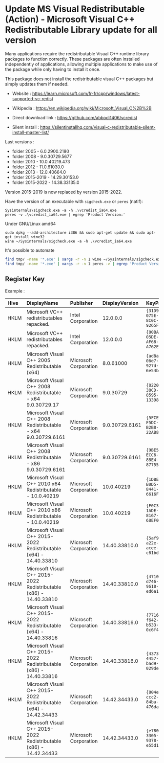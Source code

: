# Update MS Visual Redistributable (Action) - Microsoft Visual C++ Redistributable Library update for all version

Many applications require the redistributable Visual C++ runtime library packages to function correctly.
These packages are often installed independently of applications,
allowing multiple applications to make use of the package while only having to install it once.

This package does not install the redistributable visual C++ packages but simply updates them if needed.

* Website : https://learn.microsoft.com/fr-fr/cpp/windows/latest-supported-vc-redist
* Wikipedia : https://en.wikipedia.org/wiki/Microsoft_Visual_C%2B%2B

* Direct download link : https://github.com/abbodi1406/vcredist
* Silent install : https://silentinstallhq.com/visual-c-redistributable-silent-install-master-list/

Last versions :
* folder 2005      -  6.0.2900.2180
* folder 2008      -  9.0.30729.5677
* folder 2010      - 10.0.40219.473
* folder 2012      - 11.0.61030.0
* folder 2013      - 12.0.40664.0
* folder 2015-2019 - 14.29.30153.0
* folder 2015-2022 - 14.38.33135.0

Version 2015-2019 is now replaced by version 2015-2022.

Have the version of an executable with `sigcheck.exe` or `peres` (natif):
```
Sysinternals\sigcheck.exe -a -h .\vcredist_ia64.exe
peres -v .\vcredist_ia64.exe | egrep 'Product Version:'
```

Under GNU/Linux amd64
```
sudo dpkg --add-architecture i386 && sudo apt-get update && sudo apt-get install wine32
wine ~/Sysinternals/sigcheck.exe -a -h .\vcredist_ia64.exe
```

It's possible to automate
```bash
find tmp/ -name '*.exe' | xargs -r -n 1 wine ~/Sysinternals/sigcheck.exe -a -h | egrep '(Product|Prod version):' | cut -f 2 -d ':'
find tmp/ -name '*.exe' | xargs -r -n 1 peres -v | egrep 'Product Version:' | awk '{print $3}'
```

## Register Key

Example :

 | Hive | DisplayName | Publisher | DisplayVersion | KeyProduct | UninstallExe |
 |:---- |:----------- |:--------- |:-------------- |:---------- |:------------ |
 | HKLM | Microsoft VC++ redistributables repacked. | Intel Corporation | 12.0.0.0 | `{31D92EF6-075E-4BC8-8C0C-9265FD3EC624}` | `MsiExec.exe /I{31D92EF6-075E-4BC8-8C0C-9265FD3EC624}` |
 | HKLM | Microsoft VC++ redistributables repacked. | Intel Corporation | 12.0.0.0 | `{80BA3AFA-05DE-4771-AF68-A762E19E49DA}` | `MsiExec.exe /I{80BA3AFA-05DE-4771-AF68-A762E19E49DA}` |
 | HKLM | Microsoft Visual C++ 2005 Redistributable (x64) | Microsoft Corporation | 8.0.61000 | `{ad8a2fa1-06e7-4b0d-927d-6e54b3d31028}` | `MsiExec.exe /X{ad8a2fa1-06e7-4b0d-927d-6e54b3d31028}` |
 | HKLM | Microsoft Visual C++ 2008 Redistributable - x64 9.0.30729.17 | Microsoft Corporation | 9.0.30729 | `{8220EEFE-38CD-377E-8595-13398D740ACE}` | `MsiExec.exe /X{8220EEFE-38CD-377E-8595-13398D740ACE}` |
 | HKLM | Microsoft Visual C++ 2008 Redistributable - x64 9.0.30729.6161 | Microsoft Corporation | 9.0.30729.6161 | `{5FCE6D76-F5DC-37AB-B2B8-22AB8CEDB1D4}` | `MsiExec.exe /X{5FCE6D76-F5DC-37AB-B2B8-22AB8CEDB1D4}` |
 | HKLM | Microsoft Visual C++ 2008 Redistributable - x86 9.0.30729.6161 | Microsoft Corporation | 9.0.30729.6161 | `{9BE518E6-ECC6-35A9-88E4-87755C07200F}` | `MsiExec.exe /X{9BE518E6-ECC6-35A9-88E4-87755C07200F}` |
 | HKLM | Microsoft Visual C++ 2010  x64 Redistributable - 10.0.40219 | Microsoft Corporation | 10.0.40219 | `{1D8E6291-B0D5-35EC-8441-6616F567A0F7}` | `MsiExec.exe /X{1D8E6291-B0D5-35EC-8441-6616F567A0F7}` |
 | HKLM | Microsoft Visual C++ 2010  x86 Redistributable - 10.0.40219 | Microsoft Corporation | 10.0.40219 | `{F0C3E5D1-1ADE-321E-8167-68EF0DE699A5}` | `MsiExec.exe /X{F0C3E5D1-1ADE-321E-8167-68EF0DE699A5}` |
 | HKLM | Microsoft Visual C++ 2015-2022 Redistributable (x64) - 14.40.33810 | Microsoft Corporation | 14.40.33810.0 | `{5af95fd8-a22e-458f-acee-c61bd787178e}` | `"C:\ProgramData\Package Cache\{5af95fd8-a22e-458f-acee-c61bd787178e}\VC_redist.x64.exe"  /uninstall` |
 | HKLM | Microsoft Visual C++ 2015-2022 Redistributable (x86) - 14.40.33810 | Microsoft Corporation | 14.40.33810.0 | `{47109d57-d746-4f8b-9618-ed6a17cc922b}` | `"C:\ProgramData\Package Cache\{47109d57-d746-4f8b-9618-ed6a17cc922b}\VC_redist.x86.exe"  /uninstall` |
 | HKLM | Microsoft Visual C++ 2015-2022 Redistributable (x64) - 14.40.33816 | Microsoft Corporation | 14.40.33816.0 | `{77169412-f642-45e7-b533-0c6f48de12f9}` | `"C:\ProgramData\Package Cache\{77169412-f642-45e7-b533-0c6f48de12f9}\VC_redist.x64.exe"  /uninstall` |
 | HKLM | Microsoft Visual C++ 2015-2022 Redistributable (x86) - 14.40.33816 | Microsoft Corporation | 14.40.33816.0 | `{4373d0b5-4457-4a80-bad9-029de8df097b}` | `"C:\ProgramData\Package Cache\{4373d0b5-4457-4a80-bad9-029de8df097b}\VC_redist.x86.exe"  /uninstall` |
 | HKLM | Microsoft Visual C++ 2015-2022 Redistributable (x64) - 14.42.34433 | Microsoft Corporation | 14.42.34433.0 | `{804e7d66-ccc2-4c12-84ba-476da31d103d}` | `"C:\ProgramData\Package Cache\{804e7d66-ccc2-4c12-84ba-476da31d103d}\VC_redist.x64.exe"  /uninstall` |
 | HKLM | Microsoft Visual C++ 2015-2022 Redistributable (x86) - 14.42.34433 | Microsoft Corporation | 14.42.34433.0 | `{e7802eac-3305-4da0-9378-e55d1ed05518}` | `"C:\ProgramData\Package Cache\{e7802eac-3305-4da0-9378-e55d1ed05518}\VC_redist.x86.exe"  /uninstall` |
